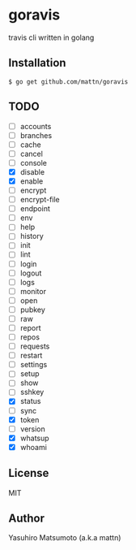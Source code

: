 # goravis

travis cli written in golang

## Installation

```
$ go get github.com/mattn/goravis
```

## TODO

- [ ] accounts
- [ ] branches
- [ ] cache
- [ ] cancel
- [ ] console
- [x] disable
- [x] enable
- [ ] encrypt
- [ ] encrypt-file
- [ ] endpoint
- [ ] env
- [ ] help
- [ ] history
- [ ] init
- [ ] lint
- [ ] login
- [ ] logout
- [ ] logs
- [ ] monitor
- [ ] open
- [ ] pubkey
- [ ] raw
- [ ] report
- [ ] repos
- [ ] requests
- [ ] restart
- [ ] settings
- [ ] setup
- [ ] show
- [ ] sshkey
- [x] status
- [ ] sync
- [x] token
- [ ] version
- [x] whatsup
- [x] whoami

## License

MIT

## Author

Yasuhiro Matsumoto (a.k.a mattn)

